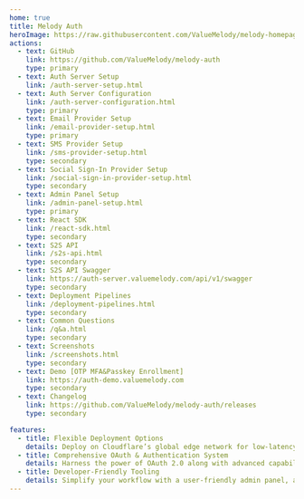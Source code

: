 ```yaml
---
home: true
title: Melody Auth
heroImage: https://raw.githubusercontent.com/ValueMelody/melody-homepage/main/logo.jpg
actions:
  - text: GitHub
    link: https://github.com/ValueMelody/melody-auth
    type: primary
  - text: Auth Server Setup
    link: /auth-server-setup.html
  - text: Auth Server Configuration
    link: /auth-server-configuration.html
    type: primary
  - text: Email Provider Setup
    link: /email-provider-setup.html
    type: primary
  - text: SMS Provider Setup
    link: /sms-provider-setup.html
    type: secondary
  - text: Social Sign-In Provider Setup
    link: /social-sign-in-provider-setup.html
    type: secondary
  - text: Admin Panel Setup
    link: /admin-panel-setup.html
    type: primary
  - text: React SDK
    link: /react-sdk.html
    type: secondary
  - text: S2S API
    link: /s2s-api.html
    type: secondary
  - text: S2S API Swagger
    link: https://auth-server.valuemelody.com/api/v1/swagger
    type: secondary
  - text: Deployment Pipelines
    link: /deployment-pipelines.html
    type: secondary
  - text: Common Questions
    link: /q&a.html
    type: secondary
  - text: Screenshots
    link: /screenshots.html
    type: secondary
  - text: Demo [OTP MFA&Passkey Enrollment]
    link: https://auth-demo.valuemelody.com
    type: secondary
  - text: Changelog
    link: https://github.com/ValueMelody/melody-auth/releases
    type: secondary

features:
  - title: Flexible Deployment Options
    details: Deploy on Cloudflare’s global edge network for low-latency performance in minutes—or opt for a self-hosted Node.js setup with Redis and PostgreSQL for maximum control over your infrastructure.
  - title: Comprehensive OAuth & Authentication System
    details: Harness the power of OAuth 2.0 along with advanced capabilities such as multi-factor authentication, brute-force protection, role-based access control, and seamless user authorization flows.
  - title: Developer-Friendly Tooling
    details: Simplify your workflow with a user-friendly admin panel, a React SDK for effortless front-end integration, and a robust REST API for secure server-to-server communication.
---
```

